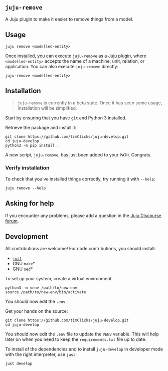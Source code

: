 ## `juju-remove`

A Juju plugin to make it easier to remove things from a model.


## Usage

```shell script
juju remove <modelled-entity>
``` 

Once installed, you can execute `juju-remove` as a Juju plugin, where `<modelled-entity>` accepts 
the name of a machine, unit, relation, or application. You can also execute  `juju-remove` directly:

```shell script
juju-remove <modelled-entity>
``` 


## Installation

> `juju-remove` is currently in a beta state. Once it has seen some usage, installation will be simplified.

Start by ensuring that you have `git` and Python 3 installed.

Retrieve the package and install it:

```shell script
git clone https://github.com/timClicks/juju-develop.git
cd juju-develop 
python3 -m pip install .
```

A new script, `juju-remove`, has just been added to your `PATH`. Congrats.


### Verify installation

To check that you've installed things correctly, try running it with `--help`:

```shell script
juju remove --help
```


## Asking for help

If you encounter any problems, please add a question in the [Juju Discourse forum](https://discourse.jujucharms.com/).


## Development

All contributions are welcome! For code contributions, you should install:

- [`just`](https://github.com/casey/just)
- GNU `make`*
- GNU `sed`*

To set up your system, create a virtual environment.

```shell script
python3 -m venv /path/to/new-env
source /path/to/new-env/bin/activate
```

You should now edit the `.env`

Get your hands on the source:

```shell script
git clone https://github.com/timClicks/juju-develop.git
cd juju-develop
```

You should now edit the `.env` file to update the `VENV` variable. This will help later on when
you need to keep the `requirements.txt` file up to date.

To install of the dependencies and to install `juju-develop` in developer mode with the right interpreter, use `just`:

```shell script
just develop
```


 


